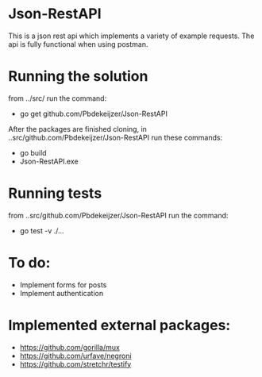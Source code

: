 # Json-RestAPI
This is a json rest api which implements a variety of example requests.
The api is fully functional when using postman.

# Running the solution
from ../src/
run the command:
- go get github.com/Pbdekeijzer/Json-RestAPI

After the packages are finished cloning, in
..src/github.com/Pbdekeijzer/Json-RestAPI
run these commands:
- go build
- Json-RestAPI.exe

# Running tests
from ..src/github.com/Pbdekeijzer/Json-RestAPI
run the command:
- go test -v ./...

# To do:
- Implement forms for posts
- Implement authentication

# Implemented external packages:
- https://github.com/gorilla/mux
- https://github.com/urfave/negroni
- https://github.com/stretchr/testify

